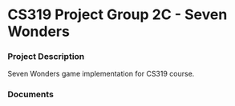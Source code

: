 # CS319 Project Group 2C - Seven Wonders
### Project Description
Seven Wonders game implementation for CS319 course.

### Documents

